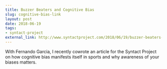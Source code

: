 ```yaml
---
title: Buzzer Beaters and Cognitive Bias
slug: cognitive-bias-link
layout: post
date: 2018-06-19
tags:
- syntact-project
external_link: http://www.syntactproject.com/2018/06/19/buzzer-beaters-and-cognitive-bias.html
---
```


With Fernando Garcia, I recently cowrote an article for the Syntact Project on how cognitive bias manifests itself in sports and why awareness of your biases matters.
